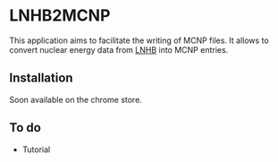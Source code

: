 # LNHB2MCNP
This application aims to facilitate the writing of MCNP files. It allows to convert nuclear energy data from [LNHB](http://http://www.lnhb.fr/nuclear-data/module-lara/ "LNHB")  into MCNP entries.

## Installation
Soon available on the chrome store.
## To do
- Tutorial



